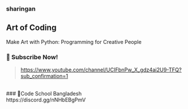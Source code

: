 ### sharingan
Art of Coding 
---
Make Art with Python: Programming for Creative People

### 🔔 Subscribe Now!
> https://www.youtube.com/channel/UCIFbnPw_X_gdz4ai2U9-TFQ?sub_confirmation=1
<br/>
### 🌌Code School Bangladesh 
<br/>
https://discord.gg/nNHbEBgPmV
